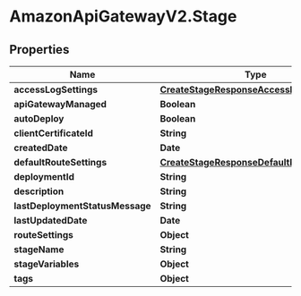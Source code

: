 # AmazonApiGatewayV2.Stage

## Properties

Name | Type | Description | Notes
------------ | ------------- | ------------- | -------------
**accessLogSettings** | [**CreateStageResponseAccessLogSettings**](CreateStageResponseAccessLogSettings.md) |  | [optional] 
**apiGatewayManaged** | **Boolean** |  | [optional] 
**autoDeploy** | **Boolean** |  | [optional] 
**clientCertificateId** | **String** |  | [optional] 
**createdDate** | **Date** |  | [optional] 
**defaultRouteSettings** | [**CreateStageResponseDefaultRouteSettings**](CreateStageResponseDefaultRouteSettings.md) |  | [optional] 
**deploymentId** | **String** |  | [optional] 
**description** | **String** |  | [optional] 
**lastDeploymentStatusMessage** | **String** |  | [optional] 
**lastUpdatedDate** | **Date** |  | [optional] 
**routeSettings** | **Object** |  | [optional] 
**stageName** | **String** |  | 
**stageVariables** | **Object** |  | [optional] 
**tags** | **Object** |  | [optional] 


